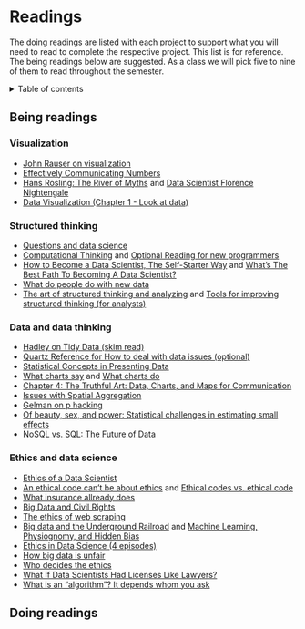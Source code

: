 # Readings

The doing readings are listed with each project to support what you will need to read to complete the respective project.  This list is for reference.  The being readings below are suggested.  As a class we will pick five to nine of them to read throughout the semester.

<details markdown="block">
  <summary>
    Table of contents
  </summary>
  {: .text-delta }
1. TOC
{:toc}
</details>

## Being readings

### Visualization

- [John Rauser on visualization](https://youtu.be/fSgEeI2Xpdc)
- [Effectively Communicating Numbers](http://perceptualedge.com/articles/Whitepapers/Communicating_Numbers.pdf)
- [Hans Rosling: The River of Myths](https://youtu.be/OwII-dwh-bk) and [Data Scientist Florence Nightengale](http://www.atlasobscura.com/articles/florence-nightingale-infographic)
- [Data Visualization (Chapter 1 - Look at data)](http://socviz.co/lookatdata.html)

### Structured thinking

- [Questions and data science](https://medium.com/@boazsuper1/hiring-the-best-data-scientists-fba389a5b3c1) 
- [Computational Thinking](https://www.edutopia.org/blog/computational-thinking-across-the-curriculum-eli-sheldon) and [Optional Reading for new programmers](https://jscomplete.com/learn/pro-programmer/beginner-programmers-mistakes)
- [How to Become a Data Scientist, The Self-Starter Way](https://elitedatascience.com/become-a-data-scientist) and [What’s The Best Path To Becoming A Data Scientist?](https://www.forbes.com/sites/quora/2017/01/20/whats-the-best-path-to-becoming-a-data-scientist/#4327e73937d2)
- [What do people do with new data](https://simplystatistics.org/2014/06/13/what-i-do-when-i-get-a-new-data-set-as-told-through-tweets/)
- [The art of structured thinking and analyzing](https://www.analyticsvidhya.com/blog/2013/06/art-structured-thinking-analyzing/) and [Tools for improving structured thinking (for analysts)](https://www.analyticsvidhya.com/blog/2014/02/tools-structured-thinking/)

### Data and data thinking

- [Hadley on Tidy Data (skim read)](http://vita.had.co.nz/papers/tidy-data.pdf)
- [Quartz Reference for How to deal with data issues (optional)](https://github.com/Quartz/bad-data-guide)
- [Statistical Concepts in Presenting Data](files/presenting_data.pdf) 
- [What charts say](https://medium.com/@Elijah_Meeks/what-charts-say-6e31cbba2047) and [What charts do](https://medium.com/@Elijah_Meeks/what-charts-do-48ed96f70a74)
- [Chapter 4: The Truthful Art: Data, Charts, and Maps for Communication](files/truthful_art_uncertainty.pdf)
- [Issues with Spatial Aggregation](https://www.youtube.com/watch?v=wn5larsRHro)
- [Gelman on p hacking](https://www.americanscientist.org/article/the-statistical-crisis-in-science)
- [Of beauty, sex, and power: Statistical challenges in estimating small effects](http://www.stat.columbia.edu/~gelman/research/unpublished/power.pdf)
- [NoSQL vs. SQL: The Future of Data](https://blog.timescale.com/blog/why-sql-beating-nosql-what-this-means-for-future-of-data-time-series-database-348b777b847a/)


### Ethics and data science

- [Ethics of a Data Scientist](http://www.slate.com/articles/technology/future_tense/2016/02/how_to_bring_better_ethics_to_data_science.html)
- [An ethical code can’t be about ethics](https://towardsdatascience.com/an-ethical-code-cant-be-about-ethics-66acaea6f16f) and [Ethical codes vs. ethical code](https://towardsdatascience.com/ethical-codes-vs-ethical-code-fea118987a5)
- [What insurance allready does](https://www.propublica.org/article/minority-neighborhoods-higher-car-insurance-premiums-white-areas-same-risk)
- [Big Data and Civil Rights](http://solveforinteresting.com/big-data-is-our-generations-civil-rights-issue-and-we-dont-know-it/)
- [The ethics of web scraping](https://gijn.org/2015/08/12/on-the-ethics-of-web-scraping-and-data-journalism/)
- [Big data and the Underground Railroad](http://www.slate.com/articles/technology/future_tense/2014/11/big_data_underground_railroad_history_says_unfettered_collection_of_data.single.html) and 
[Machine Learning, Physiognomy, and Hidden Bias](https://medium.com/@blaisea/physiognomys-new-clothes-f2d4b59fdd6a)
- [Ethics in Data Science (4 episodes)](https://www.propublica.org/article/breaking-the-black-box-what-facebook-knows-about-you)
- [How big data is unfair](https://medium.com/@mrtz/how-big-data-is-unfair-9aa544d739de)
- [Who decides the ethics](https://www.wired.com/2016/05/scientists-just-confused-ethics-big-data-research/)
- [What If Data Scientists Had Licenses Like Lawyers?](https://www.bloomberg.com/opinion/articles/2020-12-07/what-if-data-scientists-had-licenses-like-lawyers)
- [What is an “algorithm”? It depends whom you ask](https://www.technologyreview.com/2021/02/26/1020007/what-is-an-algorithm/)


## Doing readings
